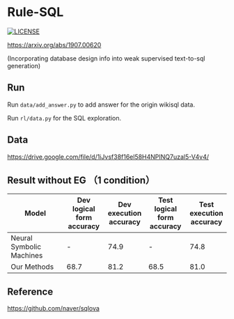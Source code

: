 # Rule-SQL 

[![LICENSE](https://img.shields.io/badge/license-Anti%20996-blue.svg)](https://github.com/996icu/996.ICU/blob/master/LICENSE)

https://arxiv.org/abs/1907.00620

(Incorporating database design info into weak supervised text-to-sql generation)

## Run

Run `data/add_answer.py` to add answer for the origin wikisql data.

Run `rl/data.py` for the SQL exploration.

## Data

https://drive.google.com/file/d/1iJvsf38f16el58H4NPINQ7uzal5-V4v4/

## Result without EG （1 condition）

| **Model**   | Dev <br />logical form <br />accuracy | Dev<br />execution<br/> accuracy | Test<br /> logical form<br /> accuracy | Test<br /> execution<br /> accuracy |
| ----------- | ------------------------------------- | -------------------------------- | -------------------------------------- | ----------------------------------- |
| Neural Symbolic Machines | -                  | 74.9               | -                   | 74.8     |
| Our Methods | 68.7                   | 81.2               | 68.5                    | 81.0     |


## Reference

https://github.com/naver/sqlova
